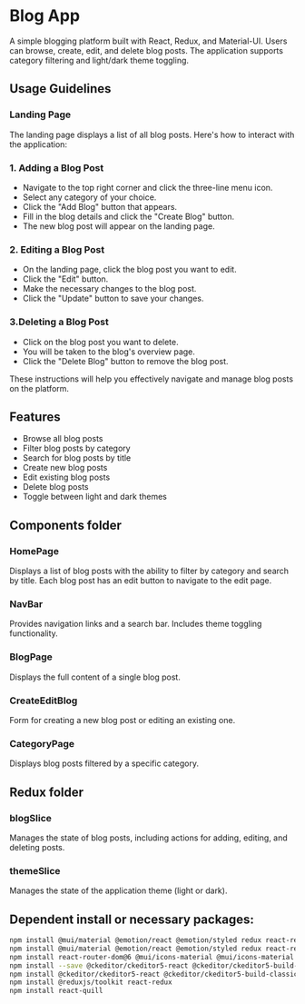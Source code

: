 # Blog App

A simple blogging platform built with React, Redux, and Material-UI. Users can browse, create, edit, and delete blog posts. The application supports category filtering and light/dark theme toggling.

## Usage Guidelines
### Landing Page
The landing page displays a list of all blog posts. Here's how to interact with the application:

### 1. Adding a Blog Post

- Navigate to the top right corner and click the three-line menu icon.
- Select any category of your choice.
- Click the "Add Blog" button that appears.
- Fill in the blog details and click the "Create Blog" button.
- The new blog post will appear on the landing page.

### 2. Editing a Blog Post

- On the landing page, click the blog post you want to edit.
- Click the "Edit" button.
- Make the necessary changes to the blog post.
- Click the "Update" button to save your changes.

### 3.Deleting a Blog Post

- Click on the blog post you want to delete.
- You will be taken to the blog's overview page.
- Click the "Delete Blog" button to remove the blog post.

These instructions will help you effectively navigate and manage blog posts on the platform.

## Features

- Browse all blog posts
- Filter blog posts by category
- Search for blog posts by title
- Create new blog posts
- Edit existing blog posts
- Delete blog posts
- Toggle between light and dark themes

## Components folder

### HomePage
Displays a list of blog posts with the ability to filter by category and search by title. Each blog post has an edit button to navigate to the edit page.

### NavBar
Provides navigation links and a search bar. Includes theme toggling functionality.

### BlogPage
Displays the full content of a single blog post.

### CreateEditBlog
Form for creating a new blog post or editing an existing one.

### CategoryPage
Displays blog posts filtered by a specific category.

## Redux folder 
### blogSlice
Manages the state of blog posts, including actions for adding, editing, and deleting posts.

### themeSlice
Manages the state of the application theme (light or dark).

## Dependent install or necessary packages:

```bash
npm install @mui/material @emotion/react @emotion/styled redux react-redux redux-thunk react-router-dom@6 @mui/icons-material
npm install @mui/material @emotion/react @emotion/styled redux react-redux @reduxjs/toolkit @mui/icons-material
npm install react-router-dom@6 @mui/icons-material @mui/icons-material @mui/lab
npm install --save @ckeditor/ckeditor5-react @ckeditor/ckeditor5-build-classic(opt)
npm install @ckeditor/ckeditor5-react @ckeditor/ckeditor5-build-classic
npm install @reduxjs/toolkit react-redux
npm install react-quill




